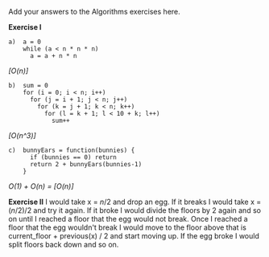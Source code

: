 Add your answers to the Algorithms exercises here.

**Exercise I**
```
a)  a = 0  
    while (a < n * n * n) 
      a = a + n * n  
```
*[O(n)]*

```
b)  sum = 0 
    for (i = 0; i < n; i++) 
      for (j = i + 1; j < n; j++) 
        for (k = j + 1; k < n; k++) 
          for (l = k + 1; l < 10 + k; l++) 
            sum++ 
```
*[O(n^3)]*

```
c)  bunnyEars = function(bunnies) {
      if (bunnies == 0) return
      return 2 + bunnyEars(bunnies-1) 
    }
```
*O(1) + O(n) = [O(n)]*

**Exercise II**
I would take x = _n_/2 and drop an egg. If it breaks I would take x = (_n_/2)/2 and try it again. If it broke I would divide the floors by 2 again and so on until I reached a floor that the egg would not break. Once I reached a floor that the egg wouldn't break I would move to the floor above that is current_floor + previous(x) / 2 and start moving up. If the egg broke I would split floors back down and so on.